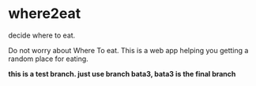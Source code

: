 where2eat
=========

<p>decide where to eat.</p>

Do not worry about Where To eat. This is a web app helping you getting a random place for eating.

**this is a test branch. just use branch bata3, bata3 is the final branch**
